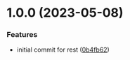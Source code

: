 # 1.0.0 (2023-05-08)


### Features

* initial commit for rest ([0b4fb62](https://github.com/byteshard/rest/commit/0b4fb62a05f4eb4b307491f695904626a978fcc8))
